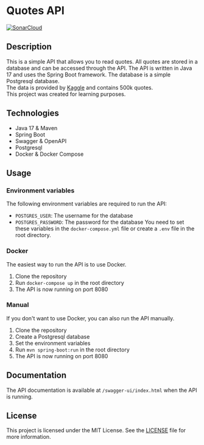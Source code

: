 # Quotes API
[![SonarCloud](https://sonarcloud.io/images/project_badges/sonarcloud-white.svg)](https://sonarcloud.io/summary/new_code?id=RubenVP2_quotes-api)

## Description
This is a simple API that allows you to read quotes. All quotes are stored in a database and can be accessed through the API. The API is written in Java 17 and uses the Spring Boot framework. The database is a simple Postgresql database.  
The data is provided by [Kaggle](https://www.kaggle.com/datasets/manann/quotes-500k) and contains 500k quotes.  
This project was created for learning purposes.
## Technologies
- Java 17 & Maven
- Spring Boot
- Swagger & OpenAPI
- Postgresql
- Docker & Docker Compose
## Usage
### Environment variables
The following environment variables are required to run the API:
- `POSTGRES_USER`: The username for the database
- `POSTGRES_PASSWORD`: The password for the database
You need to set these variables in the `docker-compose.yml` file or create a `.env` file in the root directory.
### Docker
The easiest way to run the API is to use Docker.
1. Clone the repository
2. Run `docker-compose up` in the root directory
3. The API is now running on port 8080
### Manual
If you don't want to use Docker, you can also run the API manually.
1. Clone the repository
2. Create a Postgresql database
3. Set the environment variables
4. Run `mvn spring-boot:run` in the root directory
5. The API is now running on port 8080

## Documentation
The API documentation is available at `/swagger-ui/index.html` when the API is running.
## License
This project is licensed under the MIT License. See the [LICENSE](LICENSE) file for more information.